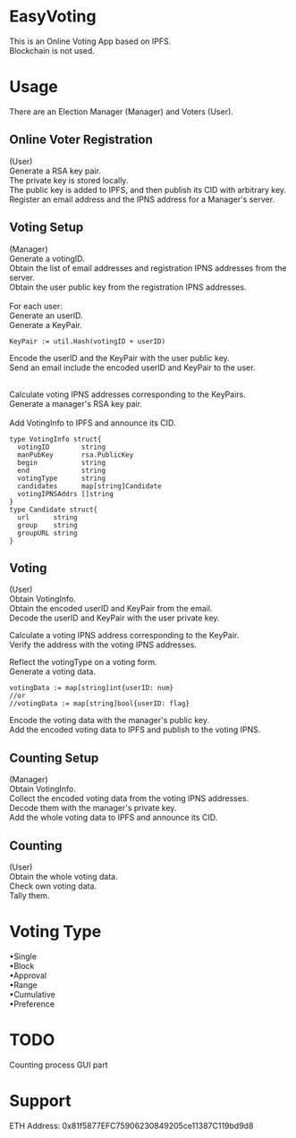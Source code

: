 # EasyVoting
This is an Online Voting App based on IPFS.<br>
Blockchain is not used.<br>


# Usage
There are an Election Manager (Manager) and Voters (User).<br>
## Online Voter Registration
(User)<br>
Generate a RSA key pair.<br>
The private key is stored locally.<br>
The public key is added to IPFS, and then publish its CID with arbitrary key.<br>
Register an email address and the IPNS address for a Manager's server.<br>

## Voting Setup
(Manager)<br>
Generate a votingID.<br>
Obtain the list of email addresses and registration IPNS addresses from the server.<br> 
Obtain the user public key from the registration IPNS addresses.<br>
<br>
For each user:<br>
Generate an userID.<br>
Generate a KeyPair.<br>

```
KeyPair := util.Hash(votingID + userID)
``` 

Encode the userID and the KeyPair with the user public key.<br>
Send an email include the encoded userID and KeyPair to the user.<br>
<br>

Calculate voting IPNS addresses corresponding to the KeyPairs.<br>
Generate a manager's RSA key pair.<br>
<br>
Add VotingInfo to IPFS and announce its CID.<br>

```
type VotingInfo struct{  
  votingID        string   
  manPubKey       rsa.PublicKey  
  begin           string  
  end             string  
  votingType      string  
  candidates      map[string]Candidate  
  votingIPNSAddrs []string  
}  
type Candidate struct{  
  url      string  
  group    string  
  groupURL string  
}  
```

## Voting
(User)<br>
Obtain VotingInfo.<br>
Obtain the encoded userID and KeyPair from the email.<br>
Decode the userID and KeyPair with the user private key.<br>

Calculate a voting IPNS address corresponding to the KeyPair.<br>
Verify the address with the voting IPNS addresses.<br>

Reflect the votingType on a voting form.<br>
Generate a voting data.<br>

```
votingData := map[string]int{userID: num}
//or  
//votingData := map[string]bool{userID: flag}  

```

Encode the voting data with the manager's public key.<br> 
Add the encoded voting data to IPFS and publish to the voting IPNS.<br>

## Counting Setup
(Manager)<br>
Obtain VotingInfo.<br>
Collect the encoded voting data from the voting IPNS addresses.<br>
Decode them with the manager's private key.<br>
Add the whole voting data to IPFS and announce its CID.<br>
   
## Counting
(User)<br>
Obtain the whole voting data.<br>
Check own voting data.<br>
Tally them.<br>

# Voting Type
•Single  
•Block  
•Approval  
•Range  
•Cumulative  
•Preference  


# TODO
Counting process
GUI part

# Support

ETH Address: 0x81f5877EFC75906230849205ce11387C119bd9d8
